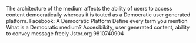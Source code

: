 The architecture of the medium affects the ability of users to access content democratically whereas it is touted as a Democratic user generated platform.
Facebook: A Democratic Platform
Define every term you mention
What is a Democratic medium? Accesibikity, user generated content, ability to convey message freely
Jstor.org
9810740904